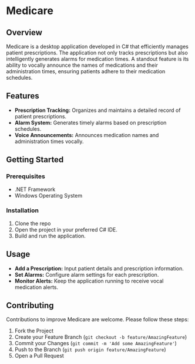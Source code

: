 # Medicare

## Overview
Medicare is a desktop application developed in C# that efficiently manages patient prescriptions. The application not only tracks prescriptions but also intelligently generates alarms for medication times. A standout feature is its ability to vocally announce the names of medications and their administration times, ensuring patients adhere to their medication schedules.

## Features
- **Prescription Tracking:** Organizes and maintains a detailed record of patient prescriptions.
- **Alarm System:** Generates timely alarms based on prescription schedules.
- **Voice Announcements:** Announces medication names and administration times vocally.

## Getting Started
### Prerequisites
- .NET Framework
- Windows Operating System

### Installation
1. Clone the repo
2. Open the project in your preferred C# IDE.
3. Build and run the application.

## Usage
- **Add a Prescription:** Input patient details and prescription information.
- **Set Alarms:** Configure alarm settings for each prescription.
- **Monitor Alerts:** Keep the application running to receive vocal medication alerts.

## Contributing
Contributions to improve Medicare are welcome. Please follow these steps:
1. Fork the Project
2. Create your Feature Branch (`git checkout -b feature/AmazingFeature`)
3. Commit your Changes (`git commit -m 'Add some AmazingFeature'`)
4. Push to the Branch (`git push origin feature/AmazingFeature`)
5. Open a Pull Request


